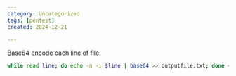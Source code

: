 ```yaml
---
category: Uncategorized
tags: [pentest]
created: 2024-12-21

---
```

Base64 encode each line of file:
```bash - kali
while read line; do echo -n -i $line | base64 >> outputfile.txt; done < /usr/share/seclists/Passwords/Common-Credentials/best15.txt
```